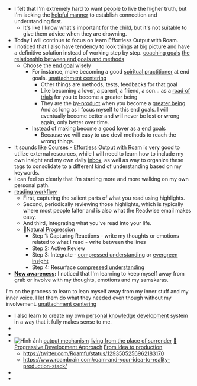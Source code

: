 - I felt that I'm extremely hard to want people to live the higher truth, but I'm lacking the [helpful manner](<helpful manner.md>) to establish connection and understanding first. 
    - It's like I know what's important for the child, but it's not suitable to give them advice when they are drowning.
- Today I will continue to focus on learn Effortless Output with Roam.
- I noticed that I also have tendency to look things at big picture and have a definitive solution instead of working step by step. [coaching goals](<coaching goals.md>) [the relationship between end goals and methods](<the relationship between end goals and methods.md>)
    - Choose the [end goal](<end goal.md>) wisely
        - For instance, make becoming a good [spiritual practitioner](<spiritual practitioner.md>) at end goals. [unattachment centering](<unattachment centering.md>)
            - Other things are methods, tests, feedbacks for that goal
            - Like becoming a lover, a parent, a friend, a son... as a [road of trials](<road of trials.md>) for you to become a greater being
            - They are the [by-product](<by-product.md>) when you become a [greater being](<greater being.md>). And as long as I focus myself to this end goals. I will eventually become better and will never be lost or wrong again, only better over time.
        - Instead of making become a good lover as a end goals
            - Because we will easy to use devil methods to reach the wrong things.
- It sounds like [Courses - Effortless Output with Roam](<Courses - Effortless Output with Roam.md>) is very good to utilize external resources, while I will need to learn how to include my own insight and my own daily [inbox](<inbox.md>), as well as way to organize these tags to consolidate to a different kind of understanding based on my keywords.
- I can feel so clearly that I'm starting more and more walking on my own personal path.
- [reading workflow](<reading workflow.md>) 
    - First, capturing the salient parts of what you read using highlights. 
    - Second, periodically reviewing those highlights, which is typically where most people falter and is also what the Readwise email makes easy.
    -  And third, integrating what you've read into your life.
    - [🌱Natural Progression](<🌱Natural Progression.md>)
        - Step 1: Capturing Reactions - write my thoughts or emotions related to what I read - write between the lines
        - Step 2: Active Review
        - Step 3: Integrate - [compressed understanding](<compressed understanding.md>) or [evergreen insight](<evergreen insight.md>)
        - Step 4: Resurface [compressed understanding](<compressed understanding.md>)
- **[New awareness](<New awareness.md>):** I noticed that I'm learning to keep myself away from grab or involve with my thoughts, emotions and my samskaras. 

I'm on the process to learn to lean myself away from my inner stuff and my inner voice. I let them do what they needed even though without my involvement. [unattachment centering](<unattachment centering.md>)
- I also learn to create my own [personal knowledge development](<personal knowledge development.md>) system in a way that it fully makes sense to me.
- 
- 
- ![Hình ảnh](https://pbs.twimg.com/media/EbqbNmqWoAEuC30?format=png&name=900x900) [output mechanism](<output mechanism.md>) [living from the place of surrender](<living from the place of surrender.md>) [🌱Progressive Development Approach](<🌱Progressive Development Approach.md>) [From idea to production](<From idea to production.md>)
    - https://twitter.com/Roamfu/status/1293505256962183170
    - https://www.roambrain.com/roam-and-your-idea-to-reality-production-stack/
- 
- 
